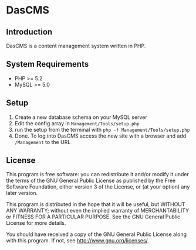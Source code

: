 DasCMS
======

Introduction
------------
DasCMS is a content management system written in PHP.

System Requirements
-------------------
* PHP >= 5.2
* MySQL >= 5.0

Setup
-----
1. Create a new database schema on your MySQL server
2. Edit the config array in `Management/Tools/setup.php`
3. run the setup from the terminal with `php -f Management/Tools/setup.php`
4. Done. To log into DasCMS access the new site with a browser and add `/Management` to the URL

License
-------
This program is free software: you can redistribute it and/or modify
it under the terms of the GNU General Public License as published by
the Free Software Foundation, either version 3 of the License, or
(at your option) any later version.

This program is distributed in the hope that it will be useful,
but WITHOUT ANY WARRANTY; without even the implied warranty of
MERCHANTABILITY or FITNESS FOR A PARTICULAR PURPOSE.  See the
GNU General Public License for more details.

You should have received a copy of the GNU General Public License
along with this program.  If not, see <http://www.gnu.org/licenses/>.


